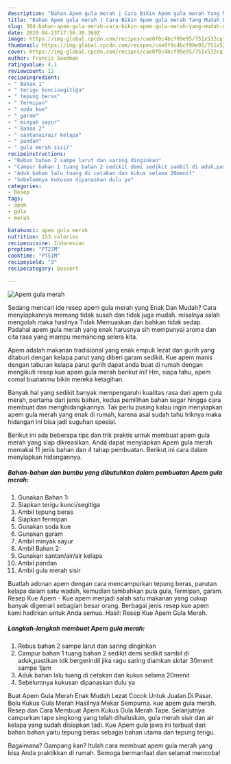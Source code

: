 ```yaml
---
description: "Bahan Apem gula merah | Cara Bikin Apem gula merah Yang Mudah Dan Praktis"
title: "Bahan Apem gula merah | Cara Bikin Apem gula merah Yang Mudah Dan Praktis"
slug: 304-bahan-apem-gula-merah-cara-bikin-apem-gula-merah-yang-mudah-dan-praktis
date: 2020-04-23T17:56:30.369Z
image: https://img-global.cpcdn.com/recipes/cae0f0c4bcf99e95/751x532cq70/apem-gula-merah-foto-resep-utama.jpg
thumbnail: https://img-global.cpcdn.com/recipes/cae0f0c4bcf99e95/751x532cq70/apem-gula-merah-foto-resep-utama.jpg
cover: https://img-global.cpcdn.com/recipes/cae0f0c4bcf99e95/751x532cq70/apem-gula-merah-foto-resep-utama.jpg
author: Francis Goodman
ratingvalue: 4.1
reviewcount: 12
recipeingredient:
- " Bahan 1"
- " terigu kuncisegitiga"
- " tepung beras"
- " fermipan"
- " soda kue"
- " garam"
- " minyak sayur"
- " Bahan 2"
- " santanairair kelapa"
- " pandan"
- " gula merah sisir"
recipeinstructions:
- "Rebus bahan 2 sampe larut dan saring dinginkan"
- "Campur bahan 1 tuang bahan 2 sedikit demi sedikit sambil di aduk,pastikan tdk bergerindil jika ragu saring diamkan skitar 30menit sampe 1jam"
- "Aduk bahan lalu tuang di cetakan dan kukus selama 20menit"
- "Sebelumnya kukusan dipanaskan dulu ya"
categories:
- Resep
tags:
- apem
- gula
- merah

katakunci: apem gula merah 
nutrition: 153 calories
recipecuisine: Indonesian
preptime: "PT27M"
cooktime: "PT51M"
recipeyield: "3"
recipecategory: Dessert

---
```



![Apem gula merah](https://img-global.cpcdn.com/recipes/cae0f0c4bcf99e95/751x532cq70/apem-gula-merah-foto-resep-utama.jpg)

Sedang mencari ide resep apem gula merah yang Enak Dan Mudah? Cara menyiapkannya memang tidak susah dan tidak juga mudah. misalnya salah mengolah maka hasilnya Tidak Memuaskan dan bahkan tidak sedap. Padahal apem gula merah yang enak harusnya sih mempunyai aroma dan cita rasa yang mampu memancing selera kita.

Apem adalah makanan tradisional yang enak empuk lezat dan gurih yang ditaburi dengan kelapa parut yang diberi garam sedikit. Kue apem manis dengan taburan kelapa parut gurih dapat anda buat di rumah dengan mengikuti resep kue apem gula merah berikut ini! Hm, siapa tahu, apem comal buatanmu bikin mereka ketagihan.

Banyak hal yang sedikit banyak mempengaruhi kualitas rasa dari apem gula merah, pertama dari jenis bahan, kedua pemilihan bahan segar hingga cara membuat dan menghidangkannya. Tak perlu pusing kalau ingin menyiapkan apem gula merah yang enak di rumah, karena asal sudah tahu triknya maka hidangan ini bisa jadi suguhan spesial.


Berikut ini ada beberapa tips dan trik praktis untuk membuat apem gula merah yang siap dikreasikan. Anda dapat menyiapkan Apem gula merah memakai 11 jenis bahan dan 4 tahap pembuatan. Berikut ini cara dalam menyiapkan hidangannya.

<!--inarticleads1-->

##### Bahan-bahan dan bumbu yang dibutuhkan dalam pembuatan Apem gula merah:

1. Gunakan  Bahan 1:
1. Siapkan  terigu kunci/segitiga
1. Ambil  tepung beras
1. Siapkan  fermipan
1. Gunakan  soda kue
1. Gunakan  garam
1. Ambil  minyak sayur
1. Ambil  Bahan 2:
1. Gunakan  santan/air/air kelapa
1. Ambil  pandan
1. Ambil  gula merah sisir


Buatlah adonan apem dengan cara mencampurkan tepung beras, parutan kelapa dalam satu wadah, kemudian tambahkan pula gula, fermipan, garam. Resep Kue Apem - Kue apem menjadi salah satu makanan yang cukup banyak digemari sebagian besar orang. Berbagai jenis resep kue apem kami hadirkan untuk Anda semua. Hasil: Resep Kue Apem Gula Merah. 

<!--inarticleads2-->

##### Langkah-langkah membuat Apem gula merah:

1. Rebus bahan 2 sampe larut dan saring dinginkan
1. Campur bahan 1 tuang bahan 2 sedikit demi sedikit sambil di aduk,pastikan tdk bergerindil jika ragu saring diamkan skitar 30menit sampe 1jam
1. Aduk bahan lalu tuang di cetakan dan kukus selama 20menit
1. Sebelumnya kukusan dipanaskan dulu ya


Buat Apem Gula Merah Enak Mudah Lezat Cocok Untuk Jualan Di Pasar. Bolu Kukus Gula Merah Hasilnya Mekar Sempurna. kue apem gula merah. Resep dan Cara Membuat Apem Kukus Gula Merah Tape. Selanjutnya campurkan tape singkong yang telah dihaluskan, gula merah sisir dan air kelapa yang sudah disiapkan tadi. Kue Apem gula jawa ini terbuat dari bahan bahan yaitu tepung beras sebagai bahan utama dan tepung terigu. 

Bagaimana? Gampang kan? Itulah cara membuat apem gula merah yang bisa Anda praktikkan di rumah. Semoga bermanfaat dan selamat mencoba!
